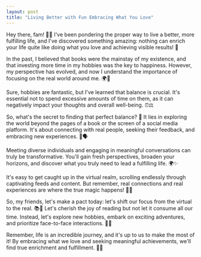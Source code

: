 ```yaml
---
layout: post
title: "Living Better with Fun Embracing What You Love"
---
```


Hey there, fam! 📸✨ I've been pondering the proper way to live a better, more fulfilling life, and I've discovered something amazing: nothing can enrich your life quite like doing what you love and achieving visible results! 🌟

In the past, I believed that books were the mainstay of my existence, and that investing more time in my hobbies was the key to happiness. However, my perspective has evolved, and now I understand the importance of focusing on the real world around me. 🌍💭

Sure, hobbies are fantastic, but I've learned that balance is crucial. It's essential not to spend excessive amounts of time on them, as it can negatively impact your thoughts and overall well-being. ⏰⚖️

So, what's the secret to finding that perfect balance? 🤔 It lies in exploring the world beyond the pages of a book or the screen of a social media platform. It's about connecting with real people, seeking their feedback, and embracing new experiences. 🙌🗣️

Meeting diverse individuals and engaging in meaningful conversations can truly be transformative. You'll gain fresh perspectives, broaden your horizons, and discover what you truly need to lead a fulfilling life. 🌍✨

It's easy to get caught up in the virtual realm, scrolling endlessly through captivating feeds and content. But remember, real connections and real experiences are where the true magic happens! 🌟🌈

So, my friends, let's make a pact today: let's shift our focus from the virtual to the real. 📚🔁 Let's cherish the joy of reading but not let it consume all our time. Instead, let's explore new hobbies, embark on exciting adventures, and prioritize face-to-face interactions. 🤝💡

Remember, life is an incredible journey, and it's up to us to make the most of it! By embracing what we love and seeking meaningful achievements, we'll find true enrichment and fulfillment. 🌟💪
